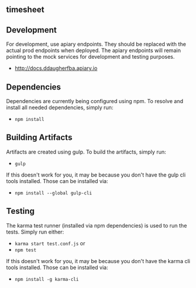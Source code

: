 timesheet
--

## Development
For development, use apiary endpoints.  They should be replaced with the actual prod endpoints when deployed.  The apiary endpoints will remain pointing to the mock services for development and testing purposes.
* http://docs.ddaugherfba.apiary.io

## Dependencies
Dependencies are currently being configured using npm.  To resolve and install all needed dependencies, simply run:
* `npm install`

## Building Artifacts
Artifacts are created using gulp.  To build the artifacts, simply run:
* `gulp`

If this doesn't work for you, it may be because you don't have the gulp cli tools installed.  Those can be installed via:
* `npm install --global gulp-cli`

## Testing
The karma test runner (installed via npm dependencies) is used to run the tests.  Simply run either:
* `karma start test.conf.js` or
* `npm test`

If this doesn't work for you, it may be because you don't have the karma cli tools installed.  Those can be installed via:
* `npm install -g karma-cli`

